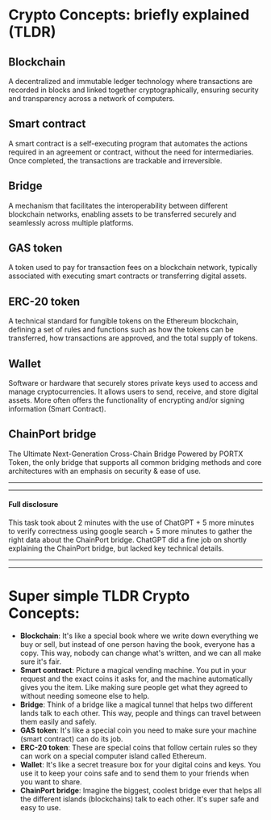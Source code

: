 # Crypto Concepts: briefly explained (TLDR)

## Blockchain
A decentralized and immutable ledger technology where transactions are recorded in blocks and linked together cryptographically, ensuring security and transparency across a network of computers.

## Smart contract
A smart contract is a self-executing program that automates the actions required in an agreement or contract, without the need for intermediaries. Once completed, the transactions are trackable and irreversible.

## Bridge
A mechanism that facilitates the interoperability between different blockchain networks, enabling assets to be transferred securely and seamlessly across multiple platforms.

## GAS token
A token used to pay for transaction fees on a blockchain network, typically associated with executing smart contracts or transferring digital assets.

## ERC-20 token
A technical standard for fungible tokens on the Ethereum blockchain, defining a set of rules and functions such as how the tokens can be transferred, how transactions are approved, and the total supply of tokens.

## Wallet
Software or hardware that securely stores private keys used to access and manage cryptocurrencies. It allows users to send, receive, and store digital assets. More often offers the functionality of encrypting and/or signing information (Smart Contract).

## ChainPort bridge
The Ultimate Next-Generation Cross-Chain Bridge Powered by PORTX Token, the only bridge that supports all common bridging methods and core architectures with an emphasis on security & ease of use.


---
---

#### Full disclosure

This task took about 2 minutes with the use of ChatGPT + 5 more minutes to verify correctness using google search + 5 more minutes to gather the right data about the ChainPort bridge.
ChatGPT did a fine job on shortly explaining the ChainPort bridge, but lacked key technical details.

---
---


# Super simple TLDR Crypto Concepts:

* **Blockchain**: It's like a special book where we write down everything we buy or sell, but instead of one person having the book, everyone has a copy. This way, nobody can change what's written, and we can all make sure it's fair.
* **Smart contract**: Picture a magical vending machine. You put in your request and the exact coins it asks for, and the machine automatically gives you the item. Like making sure people get what they agreed to without needing someone else to help.
* **Bridge**: Think of a bridge like a magical tunnel that helps two different lands talk to each other. This way, people and things can travel between them easily and safely.
* **GAS token**: It's like a special coin you need to make sure your machine (smart contract) can do its job.
* **ERC-20 token**: These are special coins that follow certain rules so they can work on a special computer island called Ethereum.
* **Wallet**: It's like a secret treasure box for your digital coins and keys. You use it to keep your coins safe and to send them to your friends when you want to share.
* **ChainPort bridge**: Imagine the biggest, coolest bridge ever that helps all the different islands (blockchains) talk to each other. It's super safe and easy to use.
